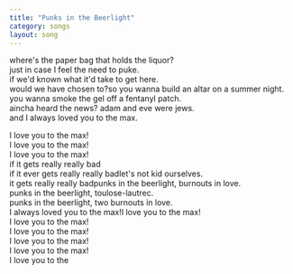 ```yaml
---
title: "Punks in the Beerlight"
category: songs
layout: song
---
```


where's the paper bag that holds the liquor?  
just in case I feel the need to puke.  
if we'd known what it'd take to get here.  
would we have chosen to?so you wanna build an altar on a summer night.  
you wanna smoke the gel off a fentanyl patch.  
aincha heard the news? adam and eve were jews.  
and I always loved you to the max.

I love you to the max!  
I love you to the max!  
I love you to the max!  
 if it gets really really bad  
if it ever gets really really badlet's not kid ourselves.  
it gets really really badpunks in the beerlight, burnouts in love.  
punks in the beerlight, toulose-lautrec.  
punks in the beerlight, two burnouts in love.  
I always loved you to the max!I love you to the max!  
I love you to the max!  
I love you to the max!  
I love you to the max!  
I love you to the max!  
I love you to the  
  

